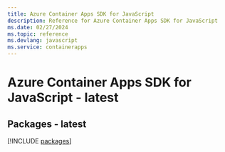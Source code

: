 ```yaml
---
title: Azure Container Apps SDK for JavaScript
description: Reference for Azure Container Apps SDK for JavaScript
ms.date: 02/27/2024
ms.topic: reference
ms.devlang: javascript
ms.service: containerapps
---
```

# Azure Container Apps SDK for JavaScript - latest
## Packages - latest
[!INCLUDE [packages](container-apps-index.md)]